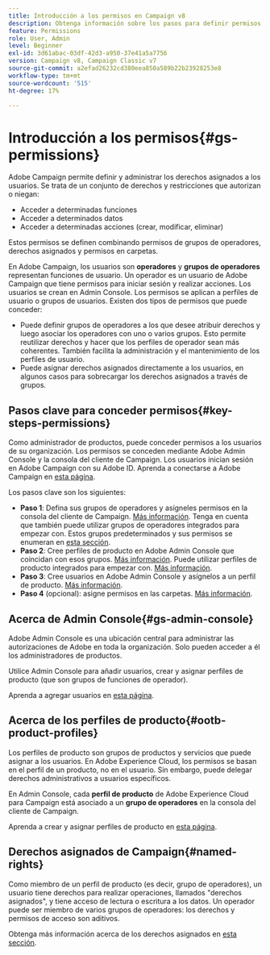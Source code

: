 ```yaml
---
title: Introducción a los permisos en Campaign v8
description: Obtenga información sobre los pasos para definir permisos en Campaign v8
feature: Permissions
role: User, Admin
level: Beginner
exl-id: 3d61abac-03df-42d3-a950-37e41a5a7756
version: Campaign v8, Campaign Classic v7
source-git-commit: a2efad26232cd380eea850a589b22b23928253e8
workflow-type: tm+mt
source-wordcount: '515'
ht-degree: 17%

---
```


# Introducción a los permisos{#gs-permissions}

Adobe Campaign permite definir y administrar los derechos asignados a los usuarios. Se trata de un conjunto de derechos y restricciones que autorizan o niegan:

* Acceder a determinadas funciones
* Acceder a determinados datos
* Acceder a determinadas acciones (crear, modificar, eliminar)

Estos permisos se definen combinando permisos de grupos de operadores, derechos asignados y permisos en carpetas.

En Adobe Campaign, los usuarios son **operadores** y **grupos de operadores** representan funciones de usuario. Un operador es un usuario de Adobe Campaign que tiene permisos para iniciar sesión y realizar acciones. Los usuarios se crean en Admin Console. Los permisos se aplican a perfiles de usuario o grupos de usuarios. Existen dos tipos de permisos que puede conceder:

* Puede definir grupos de operadores a los que desee atribuir derechos y luego asociar los operadores con uno o varios grupos. Esto permite reutilizar derechos y hacer que los perfiles de operador sean más coherentes. También facilita la administración y el mantenimiento de los perfiles de usuario.
* Puede asignar derechos asignados directamente a los usuarios, en algunos casos para sobrecargar los derechos asignados a través de grupos.

## Pasos clave para conceder permisos{#key-steps-permissions}

Como administrador de productos, puede conceder permisos a los usuarios de su organización. Los permisos se conceden mediante Adobe Admin Console y la consola del cliente de Campaign. Los usuarios inician sesión en Adobe Campaign con su Adobe ID. Aprenda a conectarse a Adobe Campaign en [esta página](connect.md).

Los pasos clave son los siguientes:

* **Paso 1**: Defina sus grupos de operadores y asígneles permisos en la consola del cliente de Campaign. [Más información](manage-permissions.md#create-product-profile).
Tenga en cuenta que también puede utilizar grupos de operadores integrados para empezar con. Estos grupos predeterminados y sus permisos se enumeran en [esta sección](manage-permissions.md#ootb-productprofiles).
* **Paso 2**: Cree perfiles de producto en Adobe Admin Console que coincidan con esos grupos. [Más información](manage-permissions.md#create-product-profile).
Puede utilizar perfiles de producto integrados para empezar con. [Más información](manage-permissions.md#ootb-productprofiles).
* **Paso 3**: Cree usuarios en Adobe Admin Console y asígnelos a un perfil de producto. [Más información](manage-permissions.md#add-users).
* **Paso 4** (opcional): asigne permisos en las carpetas. [Más información](manage-permissions.md#ootb-productprofiles).

## Acerca de Admin Console{#gs-admin-console}

Adobe Admin Console es una ubicación central para administrar las autorizaciones de Adobe en toda la organización. Solo pueden acceder a él los administradores de productos.

Utilice Admin Console para añadir usuarios, crear y asignar perfiles de producto (que son grupos de funciones de operador).

Aprenda a agregar usuarios en [esta página](manage-permissions.md#add-users).

## Acerca de los perfiles de producto{#ootb-product-profiles}

Los perfiles de producto son grupos de productos y servicios que puede asignar a los usuarios. En Adobe Experience Cloud, los permisos se basan en el perfil de un producto, no en el usuario. Sin embargo, puede delegar derechos administrativos a usuarios específicos.

En Admin Console, cada **perfil de producto** de Adobe Experience Cloud para Campaign está asociado a un **grupo de operadores** en la consola del cliente de Campaign.

Aprenda a crear y asignar perfiles de producto en [esta página](manage-permissions.md#create-a-product-profile).

## Derechos asignados de Campaign{#named-rights}

Como miembro de un perfil de producto (es decir, grupo de operadores), un usuario tiene derechos para realizar operaciones, llamados &quot;derechos asignados&quot;, y tiene acceso de lectura o escritura a los datos. Un operador puede ser miembro de varios grupos de operadores: los derechos y permisos de acceso son aditivos.

Obtenga más información acerca de los derechos asignados en [esta sección](manage-permissions.md#use-named-rights).
